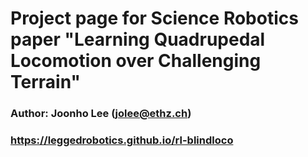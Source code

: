 # Project page for Science Robotics paper "Learning Quadrupedal Locomotion over Challenging Terrain"
### Author: Joonho Lee (jolee@ethz.ch)
### https://leggedrobotics.github.io/rl-blindloco
